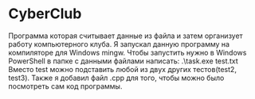 # CyberClub
Программа которая считывает данные из файла и затем организует работу компьютерного клуба.
Я запускал данную программу на компиляторе для Windows mingw. Чтобы запустить нужно в Windows PowerShell в папке с данными файлами написать: .\task.exe test.txt
Вместо test можно подставить любой из двух других тестов(test2, test3). Также я добавил файл .cpp для того, чтобы можно было посмотреть сам код программы.
